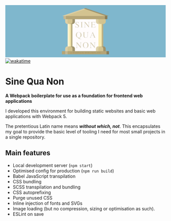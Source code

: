 ![alt text](src/images/sqn-logo-banner.svg)
[![wakatime](https://wakatime.com/badge/github/thomasabishop/sinequanon.svg)](https://wakatime.com/badge/github/thomasabishop/sinequanon)

# Sine Qua Non

**A Webpack boilerplate for use as a foundation for frontend web applications**

I developed this environment for building static websites and basic web applications with Webpack 5.

The pretentious Latin name means **_without which, not_**. This encapsulates my goal to provide the basic level of tooling I need for most small projects in a single repository.

## Main features

- Local development server (`npm start`)
- Optimised config for production (`npm run build`)
- Babel JavaScript transpilation
- CSS bundling
- SCSS transpilation and bundling
- CSS autoprefixing
- Purge unused CSS
- Inline injection of fonts and SVGs
- Image loading (but no compression, sizing or optimisation as such).
- ESLint on save
